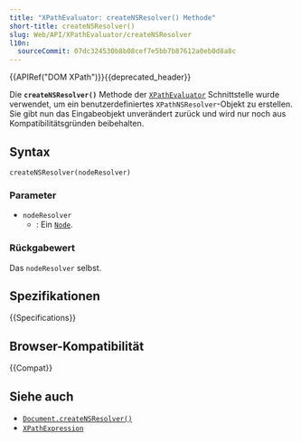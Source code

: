 ```yaml
---
title: "XPathEvaluator: createNSResolver() Methode"
short-title: createNSResolver()
slug: Web/API/XPathEvaluator/createNSResolver
l10n:
  sourceCommit: 07dc324530b8b08cef7e5bb7b87612a0eb0d8a8c
---
```


{{APIRef("DOM XPath")}}{{deprecated_header}}

Die **`createNSResolver()`** Methode der [`XPathEvaluator`](/de/docs/Web/API/XPathEvaluator) Schnittstelle wurde verwendet, um ein benutzerdefiniertes `XPathNSResolver`-Objekt zu erstellen. Sie gibt nun das Eingabeobjekt unverändert zurück und wird nur noch aus Kompatibilitätsgründen beibehalten.

## Syntax

```js-nolint
createNSResolver(nodeResolver)
```

### Parameter

- `nodeResolver`
  - : Ein [`Node`](/de/docs/Web/API/Node).

### Rückgabewert

Das `nodeResolver` selbst.

## Spezifikationen

{{Specifications}}

## Browser-Kompatibilität

{{Compat}}

## Siehe auch

- [`Document.createNSResolver()`](/de/docs/Web/API/Document/createNSResolver)
- [`XPathExpression`](/de/docs/Web/API/XPathExpression)
